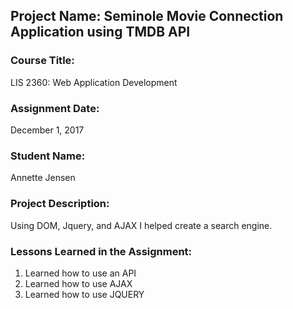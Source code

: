 ## Project Name:  Seminole Movie Connection Application using TMDB API

### Course Title:
LIS 2360:  Web Application Development

### Assignment Date:  
December 1, 2017

### Student Name:  
Annette Jensen

### Project Description:
Using DOM, Jquery, and AJAX I helped create a search engine.



### Lessons Learned in the Assignment:
1. Learned how to use an API
2. Learned how to use AJAX
3. Learned how to use JQUERY
